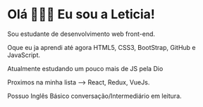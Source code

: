 # Olá 🙋🏻‍♀️ Eu sou a Leticia! 

Sou estudante de desenvolvimento web front-end. 

Oque eu ja aprendi até agora HTML5, CSS3, BootStrap, GitHub e JavaScript.

Atualmente estudando um pouco mais de JS pela Dio 

Proximos na minha lista --> React, Redux, VueJs. 

Possuo Inglês Básico conversação/Intermediário em leitura.
